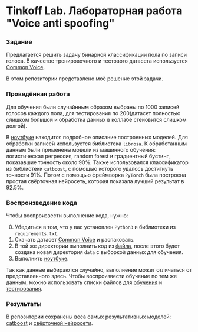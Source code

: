 # Tinkoff Lab. Лабораторная работа "Voice anti spoofing"

### Задание

Предлагается решить задачу бинарной классификации пола по записи голоса. В качестве тренировочного и тестового датасета используется [Common Voice](https://commonvoice.mozilla.org/ru/datasets). 

В этом репозитории представлено моё решение этой задачи.


### Проведённая работа

Для обучения были случайнным образом выбраны по 1000 записей голосов каждого пола, для тестирования по 200(датасет полностью слишком большой и обработка данных в коллабе стеновится слишком долгой). 


В [ноутбуке](voices.ipynb) находится подробное описание построенных моделей. Для обработки записей используется библиотека `librosa`. К обработанным данным были применены модели из машинного обучения: логистическая регрессия, random forest  и градиентный бустинг, показавшие точность около 90%. Также использовался классификатор из библиотеки `catboost`, с помощью которого удалось достигнуть точности 91%. Потом с помощью фреймворка `PyTorch` была построена простая свёрточная нейросеть, которая показала лучший результат в 92.5%.


### Воспроизведение кода

Чтобы воспроизвести выполнение кода, нужно:

0. Убедиться в том, что у вас установлен `Python3` и библиотеки из `requirements.txt`.
1. Скачать датасет [Common Voice](https://commonvoice.mozilla.org/ru/datasets) и распаковать.
2. В той же директории выполнить код из [файла](preprocess.py), после этого будет создана новая директория `data` с выборкой данных для обучения.
3. Выполнить [ноутбуке](voices.ipynb).

Так как данные выбираются случайно, выполнение может отличаться от представленного здесь. Чтобы воспроизвести обучение по тем же данным, можно использовать списки файлов для [обучения](train.csv) и [тестирования](test.csv).


### Результаты

В репозитории сохранены веса самых результативных моделей: [catboost](cb_model.cbm) и [свёрточной нейросети](net_model.pth).
